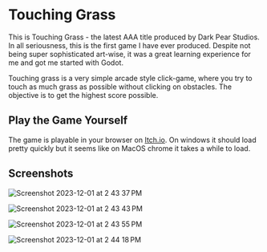 # Touching Grass

This is Touching Grass - the latest AAA title produced by Dark Pear Studios. In all seriousness, this is the first game I have ever produced. Despite not being super sophisticated art-wise, it was a great learning experience for me and got me started with Godot.

Touching grass is a very simple arcade style click-game, where you try to touch as much grass as possible without clicking on obstacles. The objective is to get the highest score possible.

## Play the Game Yourself

The game is playable in your browser on [Itch.io](https://thedarkpear.itch.io/touching-grass). On windows it should load pretty quickly but it seems like on MacOS chrome it takes a while to load.

## Screenshots

![Screenshot 2023-12-01 at 2 43 37 PM](https://github.com/wu-json/touch-grass-official/assets/45532884/11bd1d6f-8b4c-49c9-ae71-5ba080cb147d)

![Screenshot 2023-12-01 at 2 43 43 PM](https://github.com/wu-json/touch-grass-official/assets/45532884/75627771-5ba0-49e6-8b60-31e50abd5c9d)

![Screenshot 2023-12-01 at 2 43 55 PM](https://github.com/wu-json/touch-grass-official/assets/45532884/a5c9d3a3-3857-416f-95b1-fb6a6858f2d8)

![Screenshot 2023-12-01 at 2 44 18 PM](https://github.com/wu-json/touch-grass-official/assets/45532884/7620d131-a6f2-4b78-afd4-4de5fad98499)
